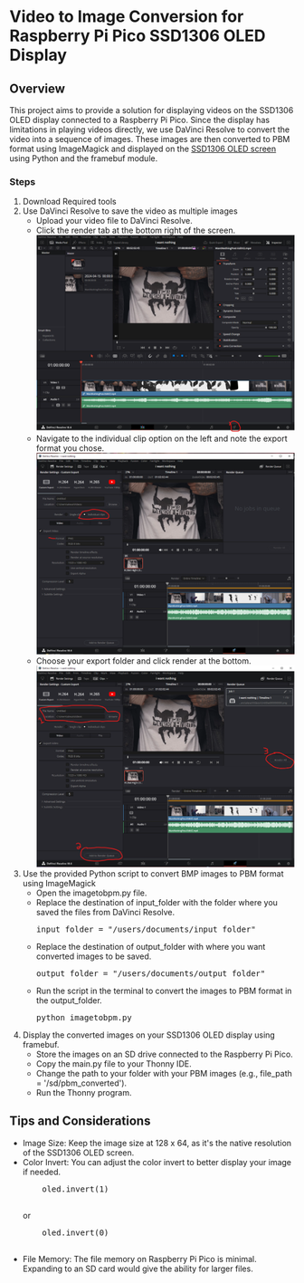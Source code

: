 <h1>Video to Image Conversion for Raspberry Pi Pico SSD1306 OLED Display</h1>
<h2>Overview</h2>
This project aims to provide a solution for displaying videos on the SSD1306 OLED display connected to a Raspberry Pi Pico. Since the display has limitations in playing videos directly, we use DaVinci Resolve to convert the video into a sequence of images. These images are then converted to PBM format using ImageMagick and displayed on the <a href="https://esphome.io/components/display/ssd1306.html">SSD1306 OLED screen</a>  using Python and the framebuf module.

<h3>Steps</h3>
<ol>
  <li><span style="font-weight= bold;">Download Required tools</span></li>
  <li>Use DaVinci Resolve to save the video as multiple images
    <ul>
      <li>Upload your video file to DaVinci Resolve.</li>
      <li>Click the render tab at the bottom right of the screen.</li>
      <img src="./readmeimages/screen_one.png" alt="Screen One">
      <li>Navigate to the individual clip option on the left and note the export format you chose.</li>
      <img src="./readmeimages/screen_two.png" alt="Screen Two">
      <li>Choose your export folder and click render at the bottom.</li>
      <img src="./readmeimages/screen_three.png" alt="Screen Three">
    </ul>
  </li>
  <li>Use the provided Python script to convert BMP images to PBM format using ImageMagick
    <ul>
      <li>Open the imagetobpm.py file.</li>
      <li>Replace the destination of input_folder with the folder where you saved the files from DaVinci Resolve.</li>
      <pre>input_folder = "/users/documents/input_folder"</pre>
      <li>Replace the destination of output_folder with where you want converted images to be saved.</li>
      <pre>output_folder = "/users/documents/output_folder"</pre>
      <li>Run the script in the terminal to convert the images to PBM format in the output_folder.</li>
      <pre>python imagetobpm.py</pre>
    </ul>
  </li>
  <li>
    Display the converted images on your SSD1306 OLED display using framebuf.
    <ul>
      <li>Store the images on an SD drive connected to the Raspberry Pi Pico.</li>
      <li>Copy the main.py file to your Thonny IDE.</li>
      <li>Change the path to your folder with your PBM images (e.g., file_path = '/sd/pbm_converted').</li>
      <li>Run the Thonny program.</li>
    </ul>
  </li>
</ol>


<h2>Tips and Considerations</h2>
<ul>
  <li>
    Image Size: Keep the image size at 128 x 64, as it's the native resolution of the SSD1306 OLED screen.
  </li>
  <li>
    Color Invert: You can adjust the color invert to better display your image if needed.
  </li>
  <pre>
    oled.invert(1)
  </pre>
  <p>or</p>
  <pre>
    oled.invert(0)
  </pre>
  <li>  
    File Memory: The file memory on Raspberry Pi Pico is minimal. Expanding to an SD card would give the ability for          larger files.
  </li>
</ul>








